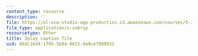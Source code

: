 ```yaml
---
content_type: resource
description: ''
file: https://ol-ocw-studio-app-production.s3.amazonaws.com/courses/5-310-laboratory-chemistry-fall-2019/86dc1bd41f955bd49815da0ce7089933_TgrNa_Guigs.vtt
file_type: application/x-subrip
resourcetype: Other
title: 3play caption file
uid: 86dc1bd4-1f95-5bd4-9815-da0ce7089933
---
```

